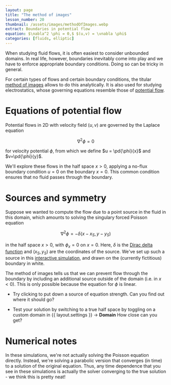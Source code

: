 ```yaml
---
layout: page
title: "The method of images"
lesson_number: 20
thumbnail: /assets/images/methodOfImages.webp
extract: Boundaries in potential flow
equation: $\nabla^2 \phi = 0,$ $(u,v) = \vnabla \phi$
categories: [fluids, elliptic]
---
```


When studying fluid flows, it is often easiest to consider unbounded domains. In real life, however, boundaries inevitably come into play and we have to enforce appropriate boundary conditions. Doing so can be tricky in general.

For certain types of flows and certain boundary conditions, the titular [method of images](https://en.wikipedia.org/wiki/Method_of_images) allows to do this analytically. It is also used for studying electrostatics, whose governing equations resemble those of [potential flow](https://en.wikipedia.org/wiki/Potential_flow).

# Equations of potential flow

Potential flows in 2D with velocity field $(u,v)$ are governed by the Laplace equation

$$\nabla^2 \phi = 0$$

for velocity potential $\phi$, from which we define $u = \pd{\phi}{x}$ and $v=\pd{\phi}{y}$.

We'll explore these flows in the half space $x>0$, applying a no-flux boundary condition $u=0$ on the boundary $x=0$. This common condition ensures that no fluid passes through the boundary.

# Sources and symmetry

Suppose we wanted to compute the flow due to a point source in the fluid in this domain, which amounts to solving the singulary forced Poisson equation

$$\nabla^2 \phi = -\delta(x-x_S,y-y_S)$$

in the half space $x>0$, with $\phi_x=0$ on $x=0$. Here, $\delta$ is the [Dirac delta function](https://en.wikipedia.org/wiki/Dirac_delta_function) and $(x_S,y_S)$ are the coordinates of the source. We've set up such a source in this [interactive simulation](/sim/?preset=potentialFlowHalfSpace), and drawn on the (currently fictitious) boundary in white.

The method of images tells us that we can prevent flow through the boundary by including an additional source outside of the domain (i.e. in $x<0$). This is only possible because the equation for $\phi$ is linear.

- Try clicking to put down a source of equation strength. Can you find out where it should go?

- Test your solution by switching to a true half space by toggling on a custom domain in <span class='click_sequence'>{{ layout.settings }} → **Domain**</span> How close can you get?

# Numerical notes

In these simulations, we're not actually solving the Poisson equation directly. Instead, we're solving a parabolic version that converges (in time) to a solution of the original equation. Thus, any time dependence that you see in these simulations is actually the solver converging to the true solution - we think this is pretty neat!
